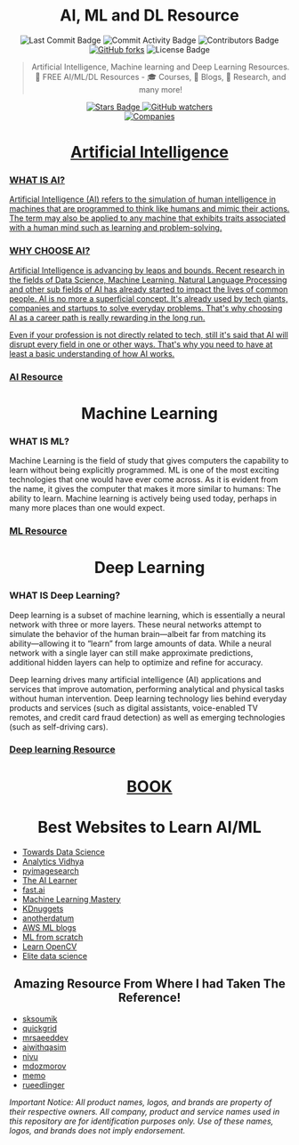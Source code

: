 <div align="center">
<H1>
AI, ML and DL Resource
</H1>
</div>
<div align="center">
<img src="https://img.shields.io/github/last-commit/DSC-IIT-GOA/DSC-Learning-Resources" alt="Last Commit Badge"/>
<img src="https://img.shields.io/github/commit-activity/w/DSC-IIT-GOA/DSC-Learning-Resources" alt="Commit Activity Badge"/>
<img src="https://img.shields.io/github/contributors/DSC-IIT-GOA/DSC-Learning-Resources" alt="Contributors Badge"/>
<a href="https://github.com/DSC-IIT-GOA/DSC-Learning-Resources/network"><img alt="GitHub forks" src="https://img.shields.io/github/forks/srajan-kiyotaka/AI-ML-DL-Resource"></a>
<img src="https://img.shields.io/github/license/DSC-IIT-GOA/DSC-Learning-Resources" alt="License Badge"/>


> Artificial Intelligence, Machine learning and Deep Learning Resources. 🚀 FREE AI/ML/DL Resources - 🎓 Courses, 📝 Blogs, 🔬 Research, and many more!

<a href="https://github.com/srajan-kiyotaka">
<img src="https://img.shields.io/github/stars/DSC-IIT-GOA/DSC-Learning-Resources?style=social" alt="Stars Badge"/>
<img alt="GitHub watchers" src="https://img.shields.io/github/watchers/DSC-IIT-GOA/DSC-Learning-Resources?style=social">
</div>
<div align="center">
<img src="https://github.com/srajan-kiyotaka/free-ai-resources/blob/master/companies.jpg" alt="Companies"/>
<H1>
Artificial Intelligence
</H1>
</div>

### WHAT IS AI?

Artificial Intelligence (AI) refers to the simulation of human intelligence in machines that are programmed to think like humans and mimic their actions. The term may also be applied to any machine that exhibits traits associated with a human mind such as learning and problem-solving.

### WHY CHOOSE AI?

Artificial Intelligence is advancing by leaps and bounds. Recent research in the fields of Data Science, Machine Learning, Natural Language Processing and other sub fields of AI has already started to impact the lives of common people. AI is no more a superficial concept. It's already used by tech giants, companies and startups to solve everyday problems. That's why choosing AI as a career path is really rewarding in the long run.

Even if your profession is not directly related to tech, still it's said that AI will disrupt every field in one or other ways. That's why you need to have at least a basic understanding of how AI works.

### [AI Resource](AI_RESOURCE.md)

<div align="center">
<H1>
Machine Learning
</H1>
</div>

### WHAT IS ML?

Machine Learning is the field of study that gives computers the capability to learn without being explicitly programmed. ML is one of the most exciting technologies that one would have ever come across. As it is evident from the name, it gives the computer that makes it more similar to humans: The ability to learn. Machine learning is actively being used today, perhaps in many more places than one would expect.

### [ML Resource](ML_RESOURCE.md)

<div align="center">
<H1>
Deep Learning
</H1>
</div>

### WHAT IS Deep Learning?

Deep learning is a subset of machine learning, which is essentially a neural network with three or more layers. These neural networks attempt to simulate the behavior of the human brain—albeit far from matching its ability—allowing it to “learn” from large amounts of data. While a neural network with a single layer can still make approximate predictions, additional hidden layers can help to optimize and refine for accuracy.

Deep learning drives many artificial intelligence (AI) applications and services that improve automation, performing analytical and physical tasks without human intervention. Deep learning technology lies behind everyday products and services (such as digital assistants, voice-enabled TV remotes, and credit card fraud detection) as well as emerging technologies (such as self-driving cars).

### [Deep learning Resource](DL_RESOURCE.md)

<div align="center">

# [BOOK](BOOK.md)

</div>

<div align="center">
<H1>
Best Websites to Learn AI/ML
</H1>
</div>

- [Towards Data Science](https://towardsdatascience.com/)
- [Analytics Vidhya](https://www.analyticsvidhya.com/)
- [pyimagesearch](https://www.pyimagesearch.com/)
- [The AI Learner](https://theailearner.com/)
- [fast.ai](https://www.fast.ai/)
- [Machine Learning Mastery](https://machinelearningmastery.com/)
- [KDnuggets](https://www.kdnuggets.com/)
- [anotherdatum](https://anotherdatum.com/)
- [AWS ML blogs](https://aws.amazon.com/blogs/machine-learning/)
- [ML from scratch](https://mlfromscratch.com/)
- [Learn OpenCV](https://www.learnopencv.com/)
- [Elite data science](https://elitedatascience.com/)


<div align="center">
<H2>
Amazing Resource From Where I had Taken The Reference!
</H2>
</div>

- [sksoumik](https://github.com/sksoumik/AI-resources#course)
- [quickgrid](https://github.com/quickgrid/AI-Resources)
- [mrsaeeddev](https://github.com/mrsaeeddev/free-ai-resources)
- [aiwithqasim](https://github.com/aiwithqasim/Free-Artificial-Intelligence-Resources)
- [nivu](https://github.com/nivu/ai_all_resources)
- [mdozmorov](https://github.com/mdozmorov/MachineLearning_notes#keras-tensorflow)
- [memo](https://github.com/memo/ai-resources)
- [rueedlinger](https://github.com/rueedlinger/ml-resources)

_Important Notice: All product names, logos, and brands are property of their respective owners. All company, product and service names used in this repository are for identification purposes only. Use of these names, logos, and brands does not imply endorsement._
